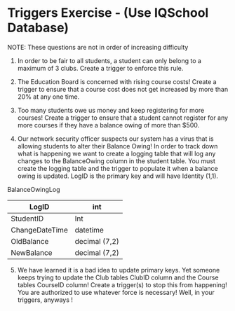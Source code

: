 # Triggers Exercise - (Use IQSchool Database)

NOTE: These questions are not in order of increasing difficulty

1. In order to be fair to all students, a student can only belong to a maximum of 3 clubs. Create a trigger to enforce this rule.

2. The Education Board is concerned with rising course costs! Create a trigger to ensure that a course cost does not get increased by more than 20% at any one time.

3. Too many students owe us money and keep registering for more courses! Create a trigger to ensure that a student cannot register for any more courses if they have a balance owing of more than $500.

4. Our network security officer suspects our system has a virus that is allowing students to alter their Balance Owing! In order to track down what is happening we want to create a logging table that will log any changes to the BalanceOwing column in the student table. You must create the logging table and the trigger to populate it when a balance owing is updated. LogID is the primary key and will have Identity (1,1).

BalanceOwingLog

| LogID | int |
| ----  | --- |
| StudentID	| Int |
| ChangeDateTime | datetime |
| OldBalance | decimal (7,2) |
| NewBalance | decimal (7,2) |

5. We have learned it is a bad idea to update primary keys. Yet someone keeps trying to update the Club tables ClubID column and the Course tables CourseID column! Create a trigger(s) to stop this from happening! You are authorized to use whatever force is necessary! Well, in your triggers, anyways !